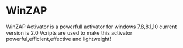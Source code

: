 # WinZAP
WinZAP Activator is a powerfull activator for windows 7,8,8.1,10
current version is 2.0
Vcripts are used to make this activator powerful,efficient,effective and lightweight!

